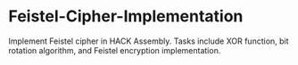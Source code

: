 # Feistel-Cipher-Implementation
Implement Feistel cipher in HACK Assembly. Tasks include XOR function, bit rotation algorithm, and Feistel encryption implementation.
